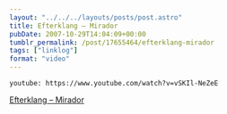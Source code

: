 ```yaml
---
layout: "../../../layouts/posts/post.astro"
title: Efterklang – Mirador
pubDate: 2007-10-29T14:04:09+00:00
tumblr_permalink: /post/17655464/efterklang-mirador
tags: ["linklog"]
format: "video"
---
```


`youtube: https://www.youtube.com/watch?v=vSKIl-NeZeE`

[Efterklang &#8211; Mirador][1]

[1]: https://www.youtube.com/watch?v=vSKIl-NeZeE
